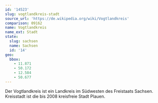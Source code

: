 ```yaml
---
id: '14523'
slug: vogtlandkreis-stadt
source_url: 'https://de.wikipedia.org/wiki/Vogtlandkreis'
comparison: 09162
name: Vogtlandkreis
name_ext: Stadt
state:
  slug: sachsen
  name: Sachsen
  id: '14'
geo:
  bbox:
    - 11.871
    - 50.172
    - 12.584
    - 50.677
---
```


Der Vogtlandkreis ist ein Landkreis im Südwesten des Freistaats Sachsen. Kreisstadt ist die bis 2008 kreisfreie Stadt Plauen.
